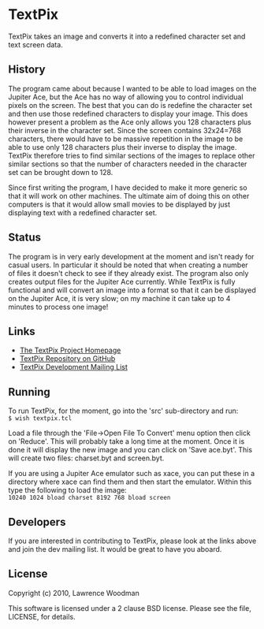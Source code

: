 TextPix
=======
TextPix takes an image and converts it into a redefined character set and text screen data.

History
-------
The program came about because I wanted to be able to load images on the Jupiter Ace, but the Ace has no way of allowing you to control individual pixels on the screen.  The best that you can do is redefine the character set and then use those redefined characters to display your image.  This does however present a problem as the Ace only allows you 128 characters plus their inverse in the character set.  Since the screen contains 32x24=768 characters, there would have to be massive repetition in the image to be able to use only 128 characters plus their inverse to display the image.  TextPix therefore tries to find similar sections of the images to replace other similar sections so that the number of characters needed in the character set can be brought down to 128.

Since first writing the program, I have decided to make it more generic so that it will work on other machines.  The ultimate aim of doing this on other computers is that it would allow small movies to be displayed by just displaying text with a redefined character set. 

Status
------
The program is in very early development at the moment and isn't ready for casual users.  In particular it should be noted that when creating a number of files it doesn't check to see if they already exist.  The program also only creates output files for the Jupiter Ace currently.  While TextPix is fully functional and will convert an image into a format so that it can be displayed on the Jupiter Ace, it is very slow; on my machine it can take up to 4 minutes to process one image!

Links
-----
*	[The TextPix Project Homepage](http://techtinkering.com/projects/textpix)
*	[TextPix Repository on GitHub](http://github.com/LawrenceWoodman/TextPix)
*	[TextPix Development Mailing List](http://www.freelists.org/list/textpix-dev)

Running
-------
To run TextPix, for the moment, go into the 'src' sub-directory and run:  
`$ wish textpix.tcl`

Load a file through the 'File->Open File To Convert' menu option then click on 'Reduce'.  This will probably take a long time at the moment.  Once it is done it will display the new image and you can click on 'Save ace.byt'.  This will create two files: charset.byt and screen.byt.

If you are using a Jupiter Ace emulator such as xace, you can put these in a directory where xace can find them and then start the emulator.  Within this type the following to load the image:  
`10240 1024 bload charset 8192 768 bload screen`

Developers
----------
If you are interested in contributing to TextPix, please look at the links above and join the dev mailing list.  It would be great to have you aboard.

License
-------
Copyright (c) 2010, Lawrence Woodman

This software is licensed under a 2 clause BSD license.  Please see the file, LICENSE, for details.

